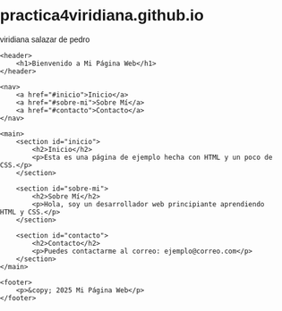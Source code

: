 # practica4viridiana.github.io
viridiana salazar de pedro 
<!DOCTYPE html>
<html lang="es">
<head>
    <meta charset="UTF-8">
    <title>Mi Página Web</title>
    <style>
        body {
            font-family: Arial, sans-serif;
            margin: 0;
            padding: 0;
        }
        header {
            background-color: #333;
            color: white;
            padding: 20px;
            text-align: center;
        }
        nav {
            background-color: #444;
            padding: 10px;
            text-align: center;
        }
        nav a {
            color: white;
            text-decoration: none;
            margin: 0 15px;
        }
        main {
            padding: 20px;
        }
        footer {
            background-color: #333;
            color: white;
            padding: 10px;
            text-align: center;
        }
    </style>
</head>
<body>

    <header>
        <h1>Bienvenido a Mi Página Web</h1>
    </header>

    <nav>
        <a href="#inicio">Inicio</a>
        <a href="#sobre-mi">Sobre Mí</a>
        <a href="#contacto">Contacto</a>
    </nav>

    <main>
        <section id="inicio">
            <h2>Inicio</h2>
            <p>Esta es una página de ejemplo hecha con HTML y un poco de CSS.</p>
        </section>

        <section id="sobre-mi">
            <h2>Sobre Mí</h2>
            <p>Hola, soy un desarrollador web principiante aprendiendo HTML y CSS.</p>
        </section>

        <section id="contacto">
            <h2>Contacto</h2>
            <p>Puedes contactarme al correo: ejemplo@correo.com</p>
        </section>
    </main>

    <footer>
        <p>&copy; 2025 Mi Página Web</p>
    </footer>

</body>
</html>
